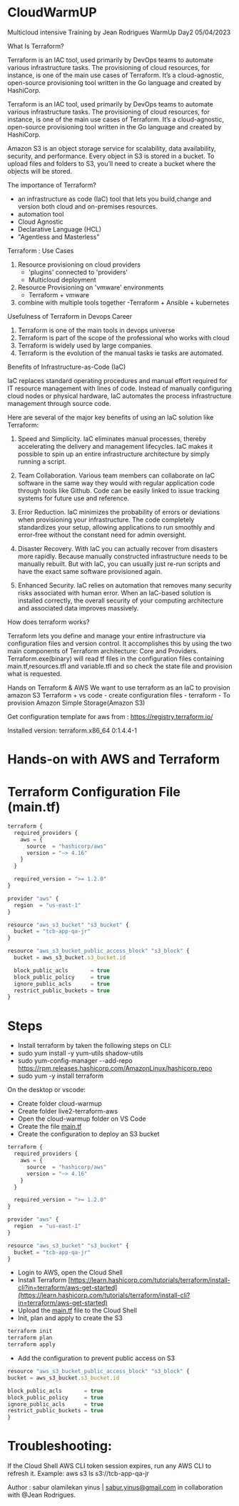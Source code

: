 # CloudWarmUP
Multicloud intensive Training by Jean Rodrigues 
WarmUp Day2 05/04/2023

What Is Terraform? 

Terraform is an IAC tool, used primarily by DevOps teams to automate various infrastructure tasks. The provisioning of cloud resources, for instance, is one of the main use cases of Terraform. It’s a cloud-agnostic, open-source provisioning tool written in the Go language and created by HashiCorp.

Terraform is an IAC tool, used primarily by DevOps teams to automate various infrastructure tasks. 
The provisioning of cloud resources, for instance, is one of the main use cases of Terraform. 
It’s a cloud-agnostic, open-source provisioning tool written in the Go language and created by HashiCorp.

Amazon S3 is an object storage service for scalability, data availability, security, and performance.
Every object in S3 is stored in a bucket. 
To upload files and folders to S3, you’ll need to create a bucket where the objects will be stored.

The importance of Terraform?

- an infrastructure as code (IaC) tool that lets you build,change and version both cloud and on-premises resources.
- automation tool
- Cloud Agnostic
- Declarative Language (HCL)
- "Agentless and Masterless"

Terraform : Use Cases

1. Resource provisioning on cloud providers
	- 'plugins' connected to 'providers'
	- Multicloud deployment
2. Resource Provisioning on 'vmware' environments
	- Terraform + vmware
3. combine with multiple tools together
	-Terraform + Ansible + kubernetes

Usefulness of Terraform in Devops Career

1. Terraform is one of the main tools in devops universe
2. Terraform is part of the scope of the professional who works with cloud
3. Terraform is widely used by large companies.
4. Terraform is the evolution of the manual tasks ie tasks are automated.

Benefits of Infrastructure-as-Code (IaC)

IaC replaces standard operating procedures and manual effort required for IT resource management with lines of code. Instead of manually configuring cloud nodes or physical hardware, IaC automates the process infrastructure management through source code.

Here are several of the major key benefits of using an IaC solution like Terraform:

1. Speed and Simplicity. IaC eliminates manual processes, thereby accelerating the delivery and management lifecycles. IaC makes it possible to spin up an entire infrastructure architecture by simply running a script.

2. Team Collaboration. Various team members can collaborate on IaC software in the same way they would with regular application code through tools like Github. Code can be easily linked to issue tracking systems for future use and reference.

3. Error Reduction. IaC minimizes the probability of errors or deviations when provisioning your infrastructure. The code completely standardizes your setup, allowing applications to run smoothly and error-free without the constant need for admin oversight.

4. Disaster Recovery. With IaC you can actually recover from disasters more rapidly. Because manually constructed infrastructure needs to be manually rebuilt. But with IaC, you can usually just re-run scripts and have the exact same software provisioned again.

5. Enhanced Security. IaC relies on automation that removes many security risks associated with human error. When an IaC-based solution is installed correctly, the overall security of your computing architecture and associated data improves massively.

How does terraform works?

Terraform lets you define and manage your entire infrastructure via configuration files and version control. It accomplishes this by using the two main components of Terraform architecture: Core and Providers.
Terraform.exe(binary) will read tf files in the configuration files containing main.tf,resources.tfl and variable.tfl and so check the state file and provision what is requested.

Hands on Terraform & AWS
We want to use terraform as an IaC to provision amazon S3
Terraform + vs code - create configuration files - terraform - To provision Amazon Simple Storage(Amazon S3)

Get configuration template for aws from :
https://registry.terraform.io/

Installed version:
  terraform.x86_64 0:1.4.4-1                                                                                                                                                                                                                      
# Hands-on with AWS and Terraform

# Terraform Configuration File (main.tf)

```jsx
terraform {
  required_providers {
    aws = {
      source  = "hashicorp/aws"
      version = "~> 4.16"
    }
  }

  required_version = ">= 1.2.0"
}

provider "aws" {
  region  = "us-east-1"
}

resource "aws_s3_bucket" "s3_bucket" {
  bucket = "tcb-app-qa-jr"
}

resource "aws_s3_bucket_public_access_block" "s3_block" {
  bucket = aws_s3_bucket.s3_bucket.id

  block_public_acls       = true
  block_public_policy     = true
  ignore_public_acls      = true
  restrict_public_buckets = true
}
```

# Steps
- Install terraform by taken the following steps on CLI:
- sudo yum install -y yum-utils shadow-utils
- sudo yum-config-manager --add-repo https://rpm.releases.hashicorp.com/AmazonLinux/hashicorp.repo
- sudo yum -y install terraform

On the desktop or vscode:
- Create folder cloud-warmup
- Create folder live2-terraform-aws
- Open the cloud-warmup folder on VS Code
- Create the file [main.tf](http://main.tf/)
- Create the configuration to deploy an S3 bucket

```jsx
terraform {
  required_providers {
    aws = {
      source  = "hashicorp/aws"
      version = "~> 4.16"
    }
  }

  required_version = ">= 1.2.0"
}

provider "aws" {
  region  = "us-east-1"
}

resource "aws_s3_bucket" "s3_bucket" {
  bucket = "tcb-app-qa-jr"
}
```

- Login to AWS, open the Cloud Shell
- Install Terraform
[https://learn.hashicorp.com/tutorials/terraform/install-cli?in=terraform/aws-get-started](https://learn.hashicorp.com/tutorials/terraform/install-cli?in=terraform/aws-get-started)
- Upload the [main.tf](http://main.tf/) file to the Cloud Shell
- Init, plan and apply to create the S3

```jsx
terraform init
terraform plan
terraform apply
```

- Add the configuration to prevent public access on S3

```jsx
resource "aws_s3_bucket_public_access_block" "s3_block" {
bucket = aws_s3_bucket.s3_bucket.id

block_public_acls       = true
block_public_policy     = true
ignore_public_acls      = true
restrict_public_buckets = true
}
```

# Troubleshooting:

If the Cloud Shell AWS CLI token session expires, run any AWS CLI to refresh it. Example:
aws s3 ls s3://tcb-app-qa-jr

Author : sabur olamilekan yinus | sabur.yinus@gmail.com in collaboration with @Jean Rodrigues.
